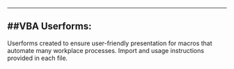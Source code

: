 ----------------------------------------------------------------------------------------------------------------------------------------
##VBA Userforms:
----------------------------------------------------------------------------------------------------------------------------------------

Userforms created to ensure user-friendly presentation for macros that automate many workplace processes. Import and usage instructions provided in each file. 
